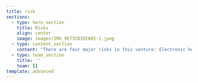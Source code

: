 ```yaml
---
title: risk
sections:
  - type: hero_section
    title: Risks
    align: center
    image: images/IMG_9E73CB3EE685-1.jpeg
  - type: content_section
    content: "There are four major risks in this venture: Electronic health record\n\n1. Financial Risks: Not able to collaborate with enough investors to complete and launch the project\n2. Operational Risks: Not having enough resources to complete the project before the deadline\n3. Information Risks: As the part of vision, of our venture is to secure our customers information. If there is any information breach it may risk the entire venture\n4. Technical Risks: Technical glitches like slow server, high usage of internet may frustrate the customers to not use the application.\n\n* To manage risks, first we should properly Identify risks and plan for them.\n* Plan on how to resolve them.\n* Monitor any risks that could become more critical over time like Technical performance of the website may decrease later in the venture due to increasing use of application.\n* For\_risks that require a longer-term to solve, we should go for planned, and managed approach with risk action plans. If the impact of these long-term risk is not decreasing overtime, then a different action plan must be implemented.\n* Risk Management should become a cyclic activity for a venture to succeed"
  - type: team_section
    title: ''
    team: []
template: advanced
---
```

